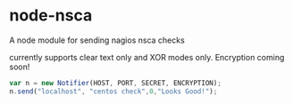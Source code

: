 node-nsca
=========

A node module for sending nagios nsca checks

currently supports clear text only and XOR modes only. 
Encryption coming soon!

````javascript
var n = new Notifier(HOST, PORT, SECRET, ENCRYPTION);
n.send("localhost", "centos check",0,"Looks Good!");
````
